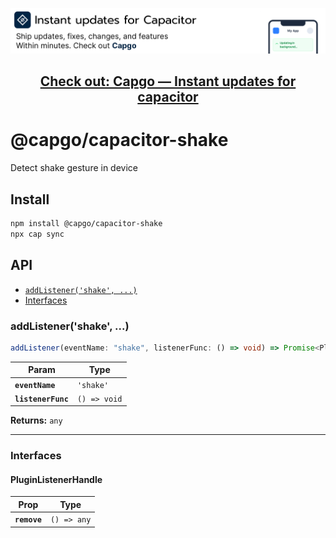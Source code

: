 <a href="https://capgo.app/"><img src='https://raw.githubusercontent.com/Cap-go/capgo/main/assets/capgo_banner.png' alt='Capgo - Instant updates for capacitor'/></a>

<div align="center">
<h2><a href="https://capgo.app/">Check out: Capgo — Instant updates for capacitor</a></h2>
</div>

# @capgo/capacitor-shake

Detect shake gesture in device

## Install

```bash
npm install @capgo/capacitor-shake
npx cap sync
```

## API

<docgen-index>

- [`addListener('shake', ...)`](#addlistenershake)
- [Interfaces](#interfaces)

</docgen-index>

<docgen-api>
<!--Update the source file JSDoc comments and rerun docgen to update the docs below-->

### addListener('shake', ...)

```typescript
addListener(eventName: "shake", listenerFunc: () => void) => Promise<PluginListenerHandle> & PluginListenerHandle
```

| Param              | Type                       |
| ------------------ | -------------------------- |
| **`eventName`**    | <code>'shake'</code>       |
| **`listenerFunc`** | <code>() =&gt; void</code> |

**Returns:** <code>any</code>

---

### Interfaces

#### PluginListenerHandle

| Prop         | Type                      |
| ------------ | ------------------------- |
| **`remove`** | <code>() =&gt; any</code> |

</docgen-api>

